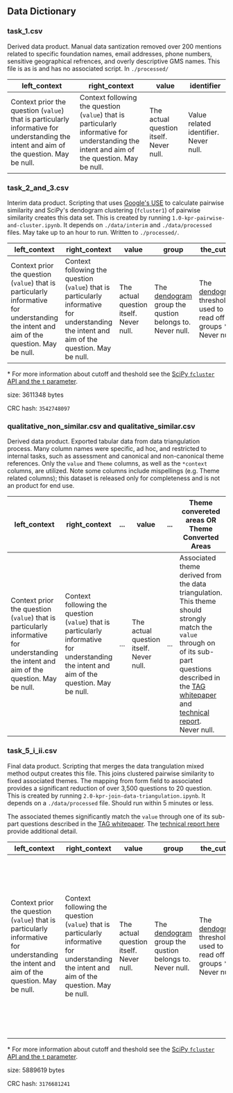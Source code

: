 ## Data Dictionary


### task_1.csv

Derived data product. Manual data santization removed over 200 mentions related to specific foundation names, email addresses, phone numbers, sensitive geographical refrences, and overly descriptive GMS names. This file is as is and has no associated script. In `./processed/`

| left_context | right_context | value | identifier |
| --- | --- | --- | --- |
| Context prior the question (`value`) that is particularly informative for understanding the intent and aim of the question. May be null. | Context following the question (`value`) that is particularly informative for understanding the intent and aim of the question. May be null. | The actual question itself. Never null. | Value related identifier. Never null. |


### task_2_and_3.csv

Interim data product. Scripting that uses [Google's USE](https://research.google.com/pubs/archive/46808.pdf) to calculate pairwise similarity and SciPy's dendogram clustering (`fcluster1`) of pairwise similarity creates this data set. This is created by running `1.0-kpr-pairwise-and-cluster.ipynb`. It depends on `./data/interim` and `./data/processed` files. May take up to an hour to run. Written to `./processed/`.

| left_context | right_context | value | group | the_cutoff |
| --- | --- | --- | --- | --- |
| Context prior the question (`value`) that is particularly informative for understanding the intent and aim of the question. May be null. | Context following the question (`value`) that is particularly informative for understanding the intent and aim of the question. May be null. | The actual question itself. Never null. | The [dendogram](https://en.wikipedia.org/wiki/Dendrogram) group the qustion belongs to. Never null. | The [dendogram](https://en.wikipedia.org/wiki/Dendrogram) threshold used to read off groups * Never null. |

\* For more information about cutoff and theshold see the [SciPy `fcluster` API and the `t` parameter]().

size: 3611348 bytes

CRC hash: `3542748097`

### qualitative_non_similar.csv and qualitative_similar.csv

Derived data product. Exported tabular data from data triangulation process. Many column names were specific, ad hoc, and restricted to internal tasks, such as assessment and canonical and non-canonical theme references. Only the `value` and `Theme` columns, as well as the  `*context` columns, are utilized. Note some columns include mispellings (e.g. Theme related columns); this dataset is released only for completeness and is not an product for end use.

| left_context | right_context | ... | value | ... | Theme convereted areas OR Theme Converted Areas | 
| --- | --- | --- | --- | --- | --- |
| Context prior the question (`value`) that is particularly informative for understanding the intent and aim of the question. May be null. | Context following the question (`value`) that is particularly informative for understanding the intent and aim of the question. May be null. | ... | The actual question itself. Never null. | ... | Associated theme derived from the data triangulation. This theme should strongly match the `value` through on of its sub-part questions described in the [TAG whitepaper](https://cdn.ymaws.com/www.tagtech.org/resource/resmgr/reports/TAGCommonGrantQuestions.pdf) and [technical report](https://www.tagtech.org/resource/resmgr/reports/TAG-GrantSimilarity-Analysis.pdf). Never null. | 


### task_5_i_ii.csv

Final data product. Scripting that merges the data trangulation mixed method output creates this file. This joins clustered pairwise similarity to fixed associated themes. The mapping from form field to associated provides a significant reduction of over 3,500 questions to 20 question. This is created by running `2.0-kpr-join-data-triangulation.ipynb`. It depends on a `./data/processed` file. Should run within 5 minutes or less.

The associated themes significantly match the `value` through one of its sub-part questions described in the [TAG whitepaper](https://cdn.ymaws.com/www.tagtech.org/resource/resmgr/reports/TAGCommonGrantQuestions.pdf). The [technical report here](https://www.tagtech.org/resource/resmgr/reports/TAG-GrantSimilarity-Analysis.pdf) provide additional detail.

| left_context | right_context | value | group | the_cutoff | hash | Theme |
| --- | --- | --- | --- | --- | --- | --- |
| Context prior the question (`value`) that is particularly informative for understanding the intent and aim of the question. May be null. | Context following the question (`value`) that is particularly informative for understanding the intent and aim of the question. May be null. | The actual question itself. Never null. | The [dendogram](https://en.wikipedia.org/wiki/Dendrogram) group the qustion belongs to. Never null. | The [dendogram](https://en.wikipedia.org/wiki/Dendrogram) threshold used to read off groups *. Never null. | A data hash of `value`, using [Pandas.util.hash](https://pandas.pydata.org/docs/reference/api/pandas.util.hash_pandas_object.html). Never null. | Associated theme derived from the data triangulation. This theme should strongly match the `value` through on of its sub-part questions described in the [TAG whitepaper](https://cdn.ymaws.com/www.tagtech.org/resource/resmgr/reports/TAGCommonGrantQuestions.pdf) and [technical report](https://www.tagtech.org/resource/resmgr/reports/TAG-GrantSimilarity-Analysis.pdf). Never null. |

\* For more information about cutoff and theshold see the [SciPy `fcluster` API and the `t` parameter]().

size: 5889619 bytes

CRC hash: `3176681241`